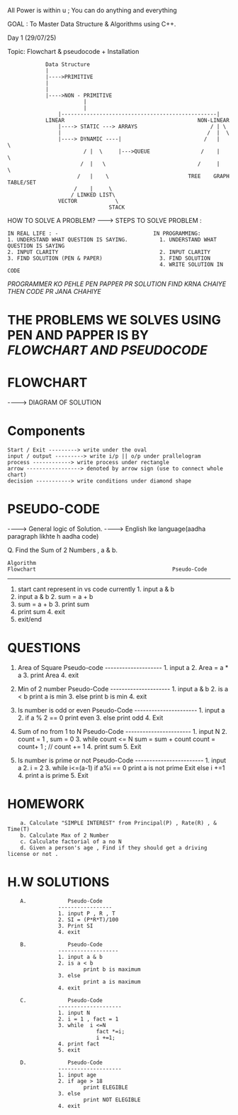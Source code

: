 All Power is within u ; You can do anything and everything

GOAL : To Master Data Structure & Algorithms using C++.

Day 1 (29/07/25)

Topic: Flowchart & pseudocode + Installation

                Data Structure
                |
                |---->PRIMITIVE
                |
                |
                |---->NON - PRIMITIVE
                            |
                            |
                    |-------------------------------------------------|
                LINEAR                                          NON-LINEAR
                    |----> STATIC ---> ARRAYS                       / | \
                    |                                              /  |  \
                    |----> DYNAMIC ----|                          /   |   \  
                            / |  \     |--->QUEUE                /    |    \
                           /  |   \                             /     |     \
                          /   |    \                         TREE    GRAPH  TABLE/SET
                         /    |     \
                        / LINKED LIST\
                    VECTOR            \
                                    STACK


HOW TO SOLVE A PROBLEM?
---> STEPS TO SOLVE PROBLEM : 

    IN REAL LIFE : -                              IN PROGRAMMING: 
    1. UNDERSTAND WHAT QUESTION IS SAYING.          1. UNDERSTAND WHAT QUESTION IS SAYING
    2. INPUT CLARITY                                2. INPUT CLARITY
    3. FIND SOLUTION (PEN & PAPER)                  3. FIND SOLUTION 
                                                    4. WRITE SOLUTION IN CODE

*PROGRAMMER KO PEHLE PEN PAPPER PR SOLUTION FIND KRNA CHAIYE THEN CODE PR JANA CHAHIYE*

# THE PROBLEMS WE SOLVES USING PEN AND PAPPER IS BY *FLOWCHART AND PSEUDOCODE*

# FLOWCHART
----> DIAGRAM OF SOLUTION 


# Components 

    Start / Exit ---------> write under the oval 
    input / output ---------> write i/p || o/p under prallelogram
    process ------------> write process under rectangle
    arrow -----------------> denoted by arrow sign (use to connect whole chart)
    decision -----------> write conditions under diamond shape

# PSEUDO-CODE
----> General logic of Solution.
----> English lke language(aadha paragraph likhte h aadha code)

Q. Find the Sum of 2 Numbers , a & b.

    Algorithm                                                           Flowchart                                           Pseudo-Code
----------------                                                     ------------------                                 -------------------                
1. start                                                     cant represent in vs code currently                            1. input a & b
2. input a & b                                                                                                              2. sum = a + b
3. sum = a + b                                                                                                              3. print sum
4. print sum                                                                                                                4. exit
5. exit/end


# QUESTIONS

1. Area of Square                   Pseudo-code 
                                --------------------
                                    1. input a 
                                    2. Area = a * a 
                                    3. print Area
                                    4. exit

2. Min of 2 number                  Pseudo-Code
                                ---------------------
                                    1. input a & b
                                    2. is a < b 
                                            print a is min
                                    3. else 
                                            print b is min
                                    4. exit


3. Is number is odd or even          Pseudo-Code
                                ----------------------
                                    1. input a 
                                    2. if a % 2 == 0
                                            print even
                                    3. else 
                                            print odd
                                    4. Exit

4. Sum of no from 1 to N             Pseudo-Code
                                -----------------------
                                    1. input N
                                    2. count = 1 , sum = 0
                                    3. while count <= N 
                                                sum = sum + count
                                                count = count+ 1 ; // count += 1
                                    4. print sum
                                    5. Exit

5. Is number is prime or not        Pseudo-Code
                                ------------------------
                                    1. input a 
                                    2. i = 2 
                                    3. while i<=(a-1)
                                               if a%i == 0
                                                    print a is not prime
                                                    Exit
                                                else
                                                    i +=1
                                    4. print a is prime 
                                    5. Exit


# HOMEWORK

        a. Calculate "SIMPLE INTEREST" from Principal(P) , Rate(R) , & Time(T)
        b. Calculate Max of 2 Number
        c. Calculate factorial of a no N
        d. Given a person's age , Find if they should get a driving license or not .

# H.W SOLUTIONS 

        A.             Pseudo-Code
                    -----------------
                    1. input P , R , T 
                    2. SI = (P*R*T)/100
                    3. Print SI
                    4. exit

        B.             Pseudo-Code
                    -------------------
                    1. input a & b
                    2. is a < b 
                            print b is maximum
                    3. else
                            print a is maximum
                    4. exit
        
        C.             Pseudo-Code
                    --------------------
                    1. input N
                    2. i = 1 , fact = 1 
                    3. while  i <=N 
                                fact *=i;
                                i +=1;
                    4. print fact
                    5. exit
        
        D.             Pseudo-Code
                    --------------------
                    1. input age
                    2. if age > 18 
                            print ELEGIBLE
                    3. else 
                            print NOT ELEGIBLE 
                    4. exit
